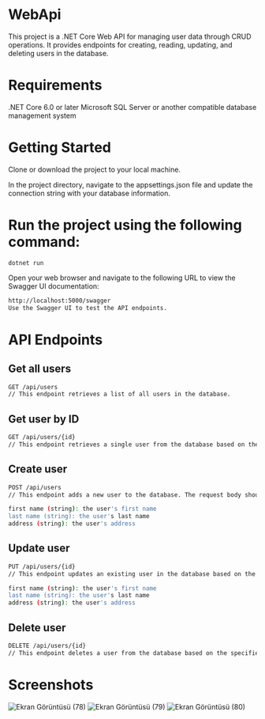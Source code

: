 # WebApi
This project is a .NET Core Web API for managing user data through CRUD operations. It provides endpoints for creating, reading, updating, and deleting users in the database.

# Requirements
.NET Core 6.0 or later
Microsoft SQL Server or another compatible database management system
# Getting Started
Clone or download the project to your local machine.

In the project directory, navigate to the appsettings.json file and update the connection string with your database information.


# Run the project using the following command:

```arduino
dotnet run
```
Open your web browser and navigate to the following URL to view the Swagger UI documentation:

```bash
http://localhost:5000/swagger
Use the Swagger UI to test the API endpoints.
```

# API Endpoints
 ## Get all users

```bash
GET /api/users
// This endpoint retrieves a list of all users in the database.
```
## Get user by ID
```bash
GET /api/users/{id}
// This endpoint retrieves a single user from the database based on the specified ID.
```
## Create user
```bash
POST /api/users
// This endpoint adds a new user to the database. The request body should contain a JSON object with the following properties:

first name (string): the user's first name
last name (string): the user's last name
address (string): the user's address
```
## Update user
```bash
PUT /api/users/{id}
// This endpoint updates an existing user in the database based on the specified ID. The request body should contain a JSON object with the following properties:

first name (string): the user's first name
last name (string): the user's last name
address (string): the user's address
```
## Delete user
```bash
DELETE /api/users/{id}
// This endpoint deletes a user from the database based on the specified ID.
```
# Screenshots
![Ekran Görüntüsü (78)](https://user-images.githubusercontent.com/73538407/229802125-3aa6d9cd-20b8-4b9c-b62b-ced4861c6f1d.png)
![Ekran Görüntüsü (79)](https://user-images.githubusercontent.com/73538407/229802163-56d9b6fe-d060-435d-a2bd-d7aba4aff4e4.png)
![Ekran Görüntüsü (80)](https://user-images.githubusercontent.com/73538407/229802197-0f7b2da7-29e5-41ca-bc9d-f4e4a00975b2.png)

